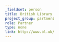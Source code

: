 ```yaml
---
_fieldset: person
title: British Library
project_group: partners
role: Partner
type: none
link: http://www.bl.uk/
---
```

